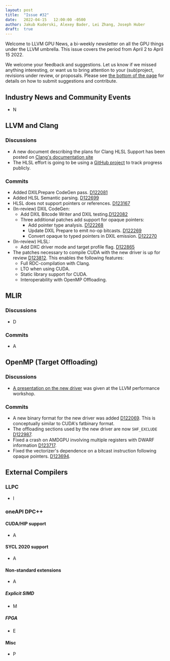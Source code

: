 ```yaml
---
layout: post
title:  "Issue #32"
date:   2022-04-15   12:00:00 -0500
author: Jakub Kuderski, Alexey Bader, Lei Zhang, Joseph Huber
draft:  true
---
```


Welcome to LLVM GPU News, a bi-weekly newsletter on all the GPU things under the LLVM umbrella.
This issue covers the period from April 2 to April 15 2022.

We welcome your feedback and suggestions. Let us know if we missed anything interesting, or want us to bring attention to your (sub)project, revisions under review, or proposals. Please see [the bottom of the page](https://llvm-gpu-news.github.io/about/) for details on how to submit suggestions and contribute.


## Industry News and Community Events

* N


##  LLVM and Clang

### Discussions

* A new document describing the plans for Clang HLSL Support has been posted on [Clang's documentation site](https://clang.llvm.org/docs/HLSLSupport.html)
* The HLSL effort is going to be using a [GitHub project](https://github.com/orgs/llvm/projects/4/) to track progress publicly.

### Commits

* Added DXILPrepare CodeGen pass. [D122081](https://reviews.llvm.org/D122081)
* Added HLSL Semantic parsing. [D122699](https://reviews.llvm.org/D122699)
* HLSL does not support pointers or references. [D123167](https://reviews.llvm.org/D123167)
* (In-review) DXIL CodeGen:
  * Add DXIL Bitcode Writer and DXIL testing.[D122082](https://reviews.llvm.org/D122082)
  * Three additional patches add support for opaque pointers:
    * Add pointer type analysis. [D122268](https://reviews.llvm.org/D122268)
    * Update DXIL Prepare to emit no-op bitcasts. [D122269](https://reviews.llvm.org/D122269)
    * Convert opaque to typed pointers in DXIL emission. [D122270](https://reviews.llvm.org/D122270)
* (In-review) HLSL:
  * Add DXC driver mode and target profile flag. [D122865](https://reviews.llvm.org/D122865)
* The patches necessary to compile CUDA with the new driver is up for review [D123812](https://reviews.llvm.org/D123812). This enables the following features:
  - Full RDC-compilation with Clang.
  - LTO when using CUDA.
  - Static library support for CUDA.
  - Interoperability with OpenMP Offloading.

## MLIR

### Discussions

* D

### Commits

* A


## OpenMP (Target Offloading)

### Discussions

* [A presentation on the new driver](https://docs.google.com/presentation/d/1A5-fkV-_pJEFtUenZaAaOOcb9-6n1u9s5JpuPQkfMqY/edit?usp=sharing) was given at the LLVM performance workshop.

### Commits

* A new binary format for the new driver was added [D122069](https://reviews.llvm.org/D122069). This is conceptually similar to CUDA's fatbinary format.
* The offloading sections used by the new driver are now `SHF_EXCLUDE` [D122987](https://reviews.llvm.org/D122987).
* Fixed a crash on AMDGPU involving multiple registers with DWARF information [D123717](https://reviews.llvm.org/D123717).
* Fixed the vectorizer's dependence on a bitcast instruction following opaque pointers.  [D123694](https://reviews.llvm.org/D123694).

## External Compilers

### LLPC

* I

### oneAPI DPC++

#### CUDA/HIP support

* A

#### SYCL 2020 support

* A

#### Non-standard extensions

* A

##### Explicit SIMD

* M

##### FPGA

* E

#### Misc

* P
